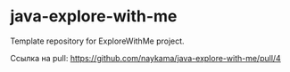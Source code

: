 # java-explore-with-me
Template repository for ExploreWithMe project.

Ссылка на pull: https://github.com/naykama/java-explore-with-me/pull/4

